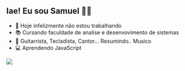 ## Iae! Eu sou Samuel ✌🏾
- 🔭 Hoje infelizmente não estou trabalhando
- 📚 Cursando faculdade de analise e desenvovimento de sistemas
- 🎸 Guitarrista, Tecladista, Cantor... Resumindo.. Musico
- 💻 Aprendendo JavaScript

<img src="https://i.pinimg.com/originals/92/f4/97/92f4972c3c3775da020024797165f2fb.gif">
